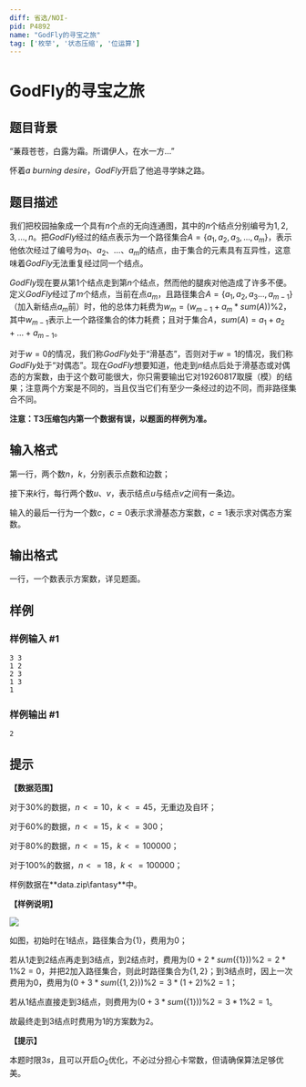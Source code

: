 ```yaml
---
diff: 省选/NOI-
pid: P4892
name: "GodFly的寻宝之旅"
tag: ['枚举', '状态压缩', '位运算']
---
```

# GodFly的寻宝之旅
## 题目背景

“蒹葭苍苍，白露为霜。所谓伊人，在水一方…”

怀着$a$ $burning$ $desire$，$GodFly$开启了他追寻学妹之路。
## 题目描述

我们把校园抽象成一个具有$n$个点的无向连通图，其中的$n$个结点分别编号为$1,2,3,...,n$。把$GodFly$经过的结点表示为一个路径集合$A=\left\{a_1,a_2,a_3,...,a_m\right\}$，表示他依次经过了编号为$a_1$、$a_2$、…、$a_m$的结点，由于集合的元素具有互异性，这意味着$GodFly$无法重复经过同一个结点。

$GodFly$现在要从第$1$个结点走到第$n$个结点，然而他的腿疾对他造成了许多不便。定义$GodFly$经过了$m$个结点，当前在点$a_m$，且路径集合$A=\left\{a_1,a_2,a_3...,a_{m-1}\right\}$（加入新结点$a_m$前）时，他的总体力耗费为$w_m=(w_{m-1}+a_m*sum(A))$%$2$，其中$w_{m-1}$表示上一个路径集合的体力耗费；且对于集合$A$，$sum(A)=a_1+a_2+...+a_{m-1}$。

对于$w=0$的情况，我们称$GodFly$处于“滑基态”，否则对于$w=1$的情况，我们称$GodFly$处于“对偶态”。现在$GodFly$想要知道，他走到$n$结点后处于滑基态或对偶态的方案数，由于这个数可能很大，你只需要输出它对$19260817$取膜（模）的结果；注意两个方案是不同的，当且仅当它们有至少一条经过的边不同，而非路径集合不同。

**注意：T3压缩包内第一个数据有误，以题面的样例为准。**
## 输入格式

第一行，两个数$n$，$k$，分别表示点数和边数；

接下来$k$行，每行两个数$u$、$v$，表示结点$u$与结点$v$之间有一条边。

输入的最后一行为一个数$c$，$c=0$表示求滑基态方案数，$c=1$表示求对偶态方案数。
## 输出格式

一行，一个数表示方案数，详见题面。
## 样例

### 样例输入 #1
```
3 3
1 2
2 3
1 3
1
```
### 样例输出 #1
```
2
```
## 提示

**【数据范围】**

对于$30$%的数据，$n<=10$，$k<=45$，无重边及自环；

对于$60$%的数据，$n<=15$，$k<=300$；

对于$80$%的数据，$n<=15$，$k<=100000$；

对于$100$%的数据，$n<=18$，$k<=100000$；

样例数据在**data.zip\fantasy\**中。

**【样例说明】**

![](https://cdn.luogu.com.cn/upload/pic/30986.png)

如图，初始时在$1$结点，路径集合为$\left\{1\right\}$，费用为$0$；

若从$1$走到$2$结点再走到$3$结点，到$2$结点时，费用为$(0+2*sum(\left\{1\right\}))$%$2=2*1$%$2=0$，并把$2$加入路径集合，则此时路径集合为$\left\{1,2\right\}$；到$3$结点时，因上一次费用为0，费用为$(0+3*sum(\left\{1,2\right\}))$%$2=3*(1+2)$%$2=1$；

若从$1$结点直接走到$3$结点，则费用为$(0+3*sum(\left\{1\right\}))$%$2=3*1$%$2=1$。

故最终走到$3$结点时费用为$1$的方案数为$2$。

**【提示】**

本题时限$3s$，且可以开启$O_2$优化，不必过分担心卡常数，但请确保算法足够优美。

